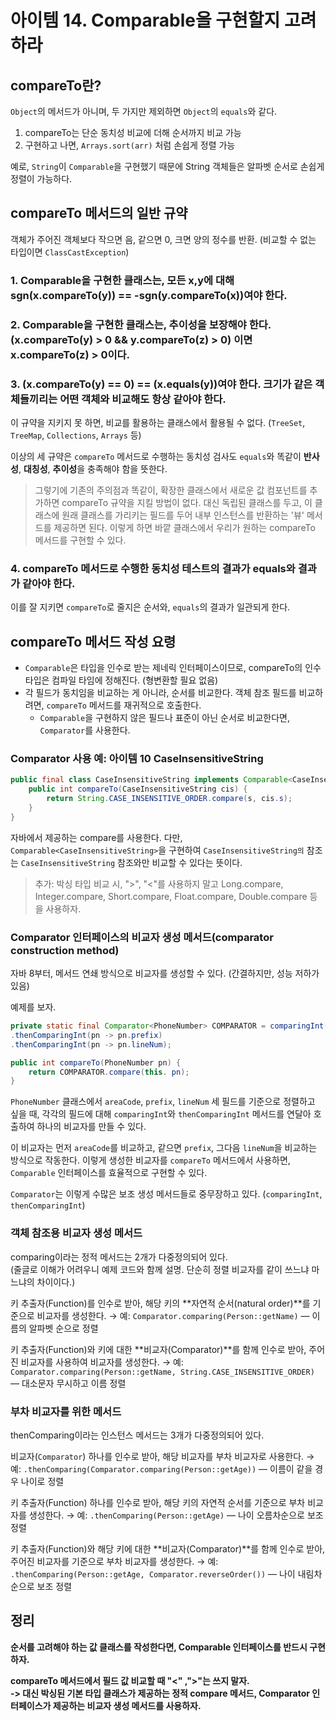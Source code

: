 # 아이템 14. Comparable을 구현할지 고려하라

##  compareTo란?

`Object`의 메서드가 아니며, 두 가지만 제외하면 `Object`의 `equals`와 같다.

1. compareTo는 단순 동치성 비교에 더해 순서까지 비교 가능
2. 구현하고 나면, `Arrays.sort(arr)` 처럼 손쉽게 정렬 가능

예로, `String`이 `Comparable`을 구현했기 때문에 String 객체들은 알파벳 순서로 손쉽게 정렬이 가능하다.

## compareTo 메서드의 일반 규약

객체가 주어진 객체보다 작으면 음, 같으면 0, 크면 양의 정수를 반환. (비교할 수 없는 타입이면 `ClassCastException`)

### 1. Comparable을 구현한 클래스는, 모든 x,y에 대해 sgn(x.compareTo(y)) == -sgn(y.compareTo(x))여야 한다.
### 2. Comparable을 구현한 클래스는, 추이성을 보장해야 한다. **(x.compareTo(y) > 0 && y.compareTo(z) > 0) 이면 x.compareTo(z) > 0이다.**
### 3. (x.compareTo(y) == 0) == (x.equals(y))여야 한다. 크기가 같은 객체들끼리는 어떤 객체와 비교해도 항상 같아야 한다.

이 규약을 지키지 못 하면, 비교를 활용하는 클래스에서 활용될 수 없다. (`TreeSet`, `TreeMap`, `Collections`, `Arrays` 등)

이상의 세 규약은 `compareTo` 메서드로 수행하는 동치성 검사도 `equals`와 똑같이 **반사성**, **대칭성**, **추이성**을 충족해야 함을 뜻한다.

> 그렇기에 기존의 주의점과 똑같이, 확장한 클래스에서 새로운 값 컴포넌트를 추가하면 compareTo 규약을 지킬 방법이 없다. 대신 독립된 클래스를 두고, 이 클래스에 원래 클래스를 가리키는 필드를 두어 내부 인스턴스를 반환하는 '뷰' 메서드를 제공하면 된다. 이렇게 하면 바깥 클래스에서 우리가 원하는 compareTo 메서드를 구현할 수 있다.

### 4. compareTo 메서드로 수행한 동치성 테스트의 결과가 equals와 결과가 같아야 한다.

이를 잘 지키면 `compareTo`로 줄지은 순서와, `equals`의 결과가 일관되게 한다.

## compareTo 메서드 작성 요령

- `Comparable`은 타입을 인수로 받는 제네릭 인터페이스이므로, compareTo의 인수 타입은 컴파일 타임에 정해진다. (형변환할 필요 없음)
- 각 필드가 동치임을 비교하는 게 아니라, 순서를 비교한다. 객체 참조 필드를 비교하려면, `compareTo` 메서드를 재귀적으로 호출한다.
  - `Comparable`을 구현하지 않은 필드나 표준이 아닌 순서로 비교한다면, `Comparator`를 사용한다.

### Comparator 사용 예: 아이템 10 CaseInsensitiveString

```java
public final class CaseInsensitiveString implements Comparable<CaseInsensitiveString> {
    public int compareTo(CaseInsensitiveString cis) {
        return String.CASE_INSENSITIVE_ORDER.compare(s, cis.s);
    }
}
```

자바에서 제공하는 compare를 사용한다. 다만, `Comparable<CaseInsensitiveString>`을 구현하여 `CaseInsensitiveString의` 참조는 `CaseInsensitiveString` 참조와만 비교할 수 있다는 뜻이다.

> 추가: 박싱 타입 비교 시, ">", "<"를 사용하지 말고 Long.compare, Integer.compare, Short.compare, Float.compare, Double.compare 등을 사용하자.

### Comparator 인터페이스의 비교자 생성 메서드(comparator construction method)

자바 8부터, 메서드 연쇄 방식으로 비교자를 생성할 수 있다. (간결하지만, 성능 저하가 있음)

예제를 보자.

```java
private static final Comparator<PhoneNumber> COMPARATOR = comparingInt((PhoneNumber pn) -> pn.areaCode)
.thenComparingInt(pn -> pn.prefix)
.thenComparingInt(pn -> pn.lineNum);

public int compareTo(PhoneNumber pn) {
    return COMPARATOR.compare(this. pn);
}
```
`PhoneNumber` 클래스에서 `areaCode`, `prefix`, `lineNum` 세 필드를 기준으로 정렬하고 싶을 때, 각각의 필드에 대해 `comparingInt`와 `thenComparingInt` 메서드를 연달아 호출하여 하나의 비교자를 만들 수 있다.

이 비교자는 먼저 `areaCode`를 비교하고, 같으면 `prefix`, 그다음 `lineNum`을 비교하는 방식으로 작동한다. 이렇게 생성한 비교자를 `compareTo` 메서드에서 사용하면, `Comparable` 인터페이스를 효율적으로 구현할 수 있다.

`Comparator`는 이렇게 수많은 보조 생성 메서드들로 중무장하고 있다. (`comparingInt`, `thenComparingInt`)

### 객체 참조용 비교자 생성 메서드

comparing이라는 정적 메서드는 2개가 다중정의되어 있다.<br>
(줄글로 이해가 어려우니 예제 코드와 함께 설명. 단순히 정렬 비교자를 같이 쓰느냐 마느냐의 차이이다.)

키 추출자(Function)를 인수로 받아, 해당 키의 **자연적 순서(natural order)**를 기준으로 비교자를 생성한다.
→ 예: `Comparator.comparing(Person::getName)` — 이름의 알파벳 순으로 정렬

키 추출자(Function)와 키에 대한 **비교자(Comparator)**를 함께 인수로 받아, 주어진 비교자를 사용하여 비교자를 생성한다.
→ 예: `Comparator.comparing(Person::getName, String.CASE_INSENSITIVE_ORDER)` — 대소문자 무시하고 이름 정렬

### 부차 비교자를 위한 메서드
thenComparing이라는 인스턴스 메서드는 3개가 다중정의되어 있다.

비교자(`Comparator`) 하나를 인수로 받아, 해당 비교자를 부차 비교자로 사용한다.
→ 예: `.thenComparing(Comparator.comparing(Person::getAge))` — 이름이 같을 경우 나이로 정렬

키 추출자(Function) 하나를 인수로 받아, 해당 키의 자연적 순서를 기준으로 부차 비교자를 생성한다.
→ 예: `.thenComparing(Person::getAge)` — 나이 오름차순으로 보조 정렬

키 추출자(Function)와 해당 키에 대한 **비교자(Comparator)**를 함께 인수로 받아, 주어진 비교자를 기준으로 부차 비교자를 생성한다.
→ 예: `.thenComparing(Person::getAge, Comparator.reverseOrder())` — 나이 내림차순으로 보조 정렬

## 정리

**순서를 고려해야 하는 값 클래스를 작성한다면, Comparable 인터페이스를 반드시 구현하자.**

**compareTo 메서드에서 필드 값 비교할 때 "<" ,">"는 쓰지 말자.** <br>
**-> 대신 박싱된 기본 타입 클래스가 제공하는 정적 compare 메서드, Comparator 인터페이스가 제공하는 비교자 생성 메서드를 사용하자.**